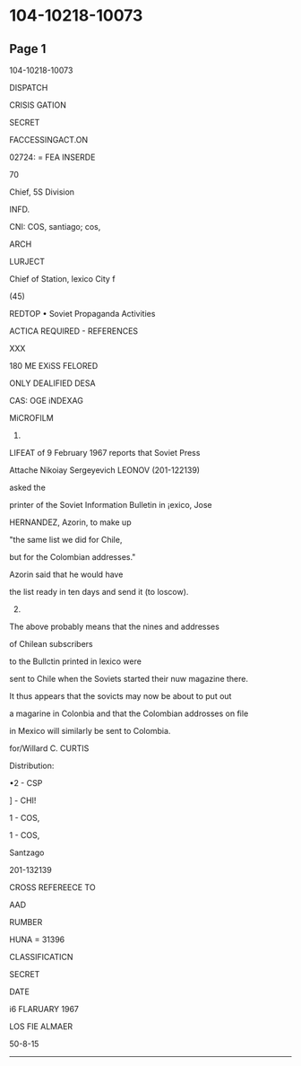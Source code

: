 # 104-10218-10073

## Page 1

104-10218-10073

DISPATCH

CRISIS GATION

SECRET

FACCESSINGACT.ON

02724: = FEA INSERDE

70

Chief, 5S Division

INFD.

CNI: COS, santiago; cos,

ARCH

LURJECT

Chief of Station, lexico City f

(45)

REDTOP • Soviet Propaganda Activities

ACTICA REQUIRED - REFERENCES

XXX

180 ME EXiSS FELORED

ONLY DEALIFIED DESA

CAS: OGE iNDEXAG

MiCROFILM

1.

LIFEAT of 9 February 1967 reports that Soviet Press

Attache Nikoiay Sergeyevich LEONOV (201-122139)

asked the

printer of the Soviet Information Bulletin in ¡exico, Jose

HERNANDEZ, Azorin, to make up

"the same list we did for Chile,

but for the Colombian addresses."

Azorin said that he would have

the list ready in ten days and send it (to loscow).

2.

The above probably means that the nines and addresses

of Chilean subscribers

to the Bullctin printed in lexico were

sent to Chile when the Soviets started their nuw magazine there.

It thus appears that the sovicts may now be about to put out

a magarine in Colonbia and that the Colombian addrosses on file

in Mexico will similarly be sent to Colombia.

for/Willard C. CURTIS

Distribution:

•2 - CSP

] - CHI!

1 - COS,

1 - COS,

Santzago

201-132139

CROSS REFEREECE TO

AAD

RUMBER

HUNA = 31396

CLASSIFICATICN

SECRET

DATE

i6 FLARUARY 1967

LOS FIE ALMAER

50-8-15

---

